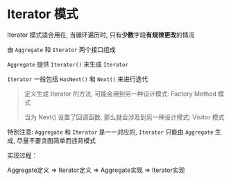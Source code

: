 # Iterator 模式

Iterator 模式适合用在, 当循环遍历时, 只有**少数**字段**有规律更改**的情况

由 `Aggregate` 和 `Iterator` 两个接口组成

`Aggregate` 提供 `Iterator()` 来生成 `Iterator`

`Iterator` 一般包括 `HasNext()` 和 `Next()` 来进行迭代

> 定义生成 Iterator 的方法, 可能会用到另一种设计模式: Factory Method 模式
> 
> 当为 Next() 设置了回调函数, 那么就会涉及到另一种设计模式: Visitor 模式

特别注意: `Aggregate` 和 `Iterator` 是一一对应的, `Iterator` 只能由 `Aggregate` 生成, 尽量不要贪图简单而违背模式

实现过程：

Aggregate定义 => Iterator定义 => Aggregate实现 => Iterator实现